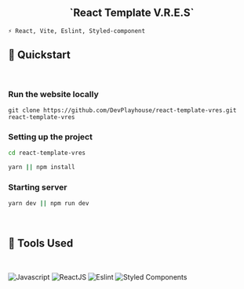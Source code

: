 <h2 align="center">
  `React Template V.R.E.S`  
</h2>


```
⚡ React, Vite, Eslint, Styled-component
```


## 🚀 Quickstart
<br />

### Run the website locally

```
git clone https://github.com/DevPlayhouse/react-template-vres.git react-template-vres
```

### Setting up the project

```bash
cd react-template-vres

yarn || npm install
```

### Starting server

```bash
yarn dev || npm run dev
```

<br/>

## 🔧 Tools Used
<br />

![Javascript](https://img.shields.io/badge/Javascript-F7DF1E?style=for-the-badge&logo=Javascript&logoColor=black)
![ReactJS](https://img.shields.io/badge/ReactJs-1F2937?style=for-the-badge&logo=react&logoColor=white)
![Eslint](https://img.shields.io/badge/Eslint-D4D4D4?style=for-the-badge&logo=eslint&logoColor=black)
![Styled Components](https://img.shields.io/badge/Styled_Components-352DAC?style=for-the-badge&logo=StyledComponents&logoColor=white)
